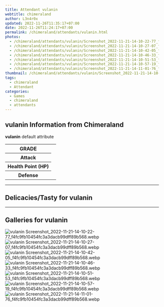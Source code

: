 ```yaml
---
title: Attendant vulanin
webtitle: chimeraland
author: L3n4r0x
updated: 2022-11-26T11:35:17+07:00
date: 2022-11-26T11:24:17+07:00
permalink: /chimeraland/attendants/vulanin.html
photos:
  - /chimeraland/attendants/vulanin/Screenshot_2022-11-21-14-10-22-77_f4fc9fb10454fc3a3dacb99dff89b568.webp
  - /chimeraland/attendants/vulanin/Screenshot_2022-11-21-14-10-27-07_f4fc9fb10454fc3a3dacb99dff89b568.webp
  - /chimeraland/attendants/vulanin/Screenshot_2022-11-21-14-10-42-05_f4fc9fb10454fc3a3dacb99dff89b568.webp
  - /chimeraland/attendants/vulanin/Screenshot_2022-11-21-14-10-46-33_f4fc9fb10454fc3a3dacb99dff89b568.webp
  - /chimeraland/attendants/vulanin/Screenshot_2022-11-21-14-10-51-53_f4fc9fb10454fc3a3dacb99dff89b568.webp
  - /chimeraland/attendants/vulanin/Screenshot_2022-11-21-14-10-57-19_f4fc9fb10454fc3a3dacb99dff89b568.webp
  - /chimeraland/attendants/vulanin/Screenshot_2022-11-21-14-11-01-76_f4fc9fb10454fc3a3dacb99dff89b568.webp
thumbnail: /chimeraland/attendants/vulanin/Screenshot_2022-11-21-14-10-22-77_f4fc9fb10454fc3a3dacb99dff89b568.webp
tags:
  - chimeraland
  - Attendant
categories:
  - Games
  - chimeraland
  - attendants
---
```


<section id="bootstrap-wrapper"><link rel="stylesheet" href="https://rawcdn.githack.com/dimaslanjaka/Web-Manajemen/0c3b5aa1813bd4abcd2c11bf3e37928b15c28664/css/bootstrap-5-3-0-alpha3-wrapper.css"/><h2 id="attribute">vulanin Information from Chimeraland</h2><p><b>vulanin</b> default attribute <table><tr><th>GRADE</th><td></td></tr><tr><th>Attack</th><td></td></tr><tr><th>Health Point (HP)</th><td></td></tr><tr><th>Defense</th><td></td></tr></table></p><hr/><h2 id="delicacies">Delicacies/Tasty for vulanin</h2><div class="bg-dark text-light"></div><hr/><div id="gallery"><h2>Galleries for vulanin</h2><div class="row"><div class="col-lg-6 col-12"><img src="/chimeraland/attendants/vulanin/Screenshot_2022-11-21-14-10-22-77_f4fc9fb10454fc3a3dacb99dff89b568.webp" alt="vulanin Screenshot_2022-11-21-14-10-22-77_f4fc9fb10454fc3a3dacb99dff89b568.webp"/></div><div class="col-lg-6 col-12"><img src="/chimeraland/attendants/vulanin/Screenshot_2022-11-21-14-10-27-07_f4fc9fb10454fc3a3dacb99dff89b568.webp" alt="vulanin Screenshot_2022-11-21-14-10-27-07_f4fc9fb10454fc3a3dacb99dff89b568.webp"/></div><div class="col-lg-6 col-12"><img src="/chimeraland/attendants/vulanin/Screenshot_2022-11-21-14-10-42-05_f4fc9fb10454fc3a3dacb99dff89b568.webp" alt="vulanin Screenshot_2022-11-21-14-10-42-05_f4fc9fb10454fc3a3dacb99dff89b568.webp"/></div><div class="col-lg-6 col-12"><img src="/chimeraland/attendants/vulanin/Screenshot_2022-11-21-14-10-46-33_f4fc9fb10454fc3a3dacb99dff89b568.webp" alt="vulanin Screenshot_2022-11-21-14-10-46-33_f4fc9fb10454fc3a3dacb99dff89b568.webp"/></div><div class="col-lg-6 col-12"><img src="/chimeraland/attendants/vulanin/Screenshot_2022-11-21-14-10-51-53_f4fc9fb10454fc3a3dacb99dff89b568.webp" alt="vulanin Screenshot_2022-11-21-14-10-51-53_f4fc9fb10454fc3a3dacb99dff89b568.webp"/></div><div class="col-lg-6 col-12"><img src="/chimeraland/attendants/vulanin/Screenshot_2022-11-21-14-10-57-19_f4fc9fb10454fc3a3dacb99dff89b568.webp" alt="vulanin Screenshot_2022-11-21-14-10-57-19_f4fc9fb10454fc3a3dacb99dff89b568.webp"/></div><div class="col-lg-6 col-12"><img src="/chimeraland/attendants/vulanin/Screenshot_2022-11-21-14-11-01-76_f4fc9fb10454fc3a3dacb99dff89b568.webp" alt="vulanin Screenshot_2022-11-21-14-11-01-76_f4fc9fb10454fc3a3dacb99dff89b568.webp"/></div></div></div></section>